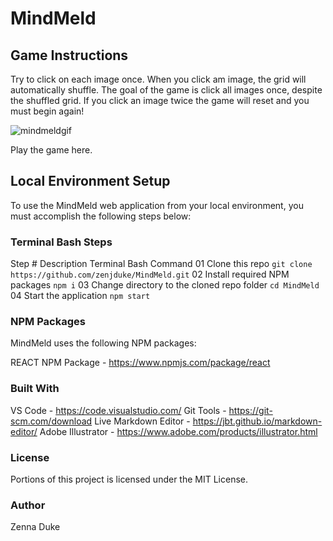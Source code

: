 # MindMeld

## Game Instructions
Try to click on each image once. When you click am image, the grid will automatically shuffle. The goal of the game is click all images once, despite the shuffled grid. If you click an image twice the game will reset and you must begin again!

![mindmeldgif](https://user-images.githubusercontent.com/35474050/44156366-58b524e6-a075-11e8-8763-67e998f690ec.gif)

Play the game here.

## Local Environment Setup
To use the MindMeld web application from your local environment, you must accomplish the following steps below:

### Terminal Bash Steps
Step #	Description	Terminal Bash Command
01	Clone this repo	```git clone https://github.com/zenjduke/MindMeld.git```
02	Install required NPM packages	```npm i```
03	Change directory to the cloned repo folder	```cd MindMeld```
04	Start the application	```npm start```

### NPM Packages

MindMeld uses the following NPM packages:

REACT NPM Package - https://www.npmjs.com/package/react

### Built With

VS Code - https://code.visualstudio.com/
Git Tools - https://git-scm.com/download
Live Markdown Editor - https://jbt.github.io/markdown-editor/
Adobe Illustrator - https://www.adobe.com/products/illustrator.html

### License
Portions of this project is licensed under the MIT License.

### Author
Zenna Duke
